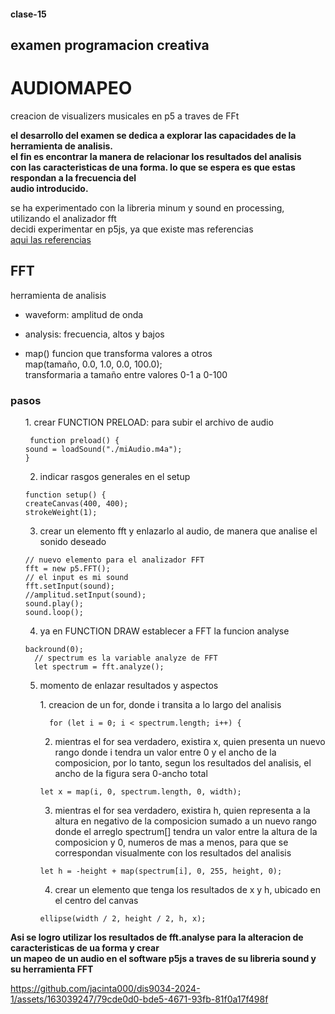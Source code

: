 #### clase-15    
    
## examen programacion creativa    
# AUDIOMAPEO   

creacion de visualizers musicales en p5 a traves de FFt

**el desarrollo del examen se dedica a explorar las capacidades de la herramienta de analisis.    
el fin es encontrar la manera de relacionar los resultados del analisis    
con las caracteristicas de una forma. lo que se espera es que estas respondan a la frecuencia del   
audio introducido.**     

se ha experimentado con la libreria minum y sound en processing, utilizando el analizador fft   
decidi experimentar en p5js, ya que existe mas referencias  
[aqui las referencias](https://openprocessing.org/browse/?time=anytime&type=all&q=fft#)

## FFT
herramienta de analisis
* waveform: amplitud de onda
* analysis: frecuencia, altos y bajos

* map() funcion que transforma valores a otros     
map(tamaño, 0.0, 1.0, 0.0, 100.0);    
transformaria a tamaño entre valores 0-1 a 0-100

### pasos
<ol>
1. crear FUNCTION PRELOAD: para subir el archivo de audio    
  
  ```
   function preload() {
  sound = loadSound("./miAudio.m4a");
}
  ```
2. indicar rasgos generales en el setup

  ```
function setup() {
  createCanvas(400, 400);
  strokeWeight(1);
  ```
3. crear un elemento fft y enlazarlo al audio, de manera que analise el sonido deseado

  ```
  // nuevo elemento para el analizador FFT
  fft = new p5.FFT();
  // el input es mi sound
  fft.setInput(sound);
  //amplitud.setInput(sound);
  sound.play();
  sound.loop();
```
4. ya en FUNCTION DRAW establecer a FFT la funcion analyse

```
backround(0);
  // spectrum es la variable analyze de FFT
  let spectrum = fft.analyze();
```
5.  momento de enlazar resultados y aspectos

<ol>
  1. creacion de un for, donde i transita a lo largo del analisis
  
```  
  for (let i = 0; i < spectrum.length; i++) {
```
  2. mientras el for sea verdadero, existira x, quien presenta un nuevo rango donde i tendra un
valor entre 0 y el ancho de la composicion, por lo tanto, segun los resultados del
analisis, el ancho de la figura sera 0-ancho total

```
let x = map(i, 0, spectrum.length, 0, width);
```
3. mientras el for sea verdadero, existira h, quien representa a la altura en negativo de la composicion sumado
a un nuevo rango donde el arreglo spectrum[] tendra un valor entre la altura de la composicion y 0, numeros
de mas a menos, para que se correspondan visualmente con los resultados del analisis

```
let h = -height + map(spectrum[i], 0, 255, height, 0);
```
4. crear un elemento que tenga los resultados de x y h, ubicado en el centro del canvas

```
ellipse(width / 2, height / 2, h, x);
```
</ol>
</ol>

**Asi se logro utilizar los resultados de fft.analyse para la alteracion de caracteristicas de ua forma y crear    
un mapeo de un audio en el software p5js a traves de su libreria sound y su herramienta FFT**




https://github.com/jacinta000/dis9034-2024-1/assets/163039247/79cde0d0-bde5-4671-93fb-81f0a17f498f


